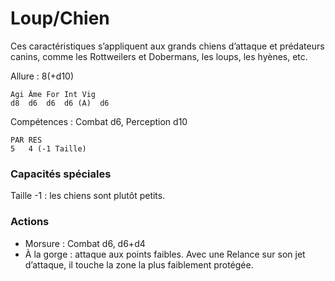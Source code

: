 
# Loup/Chien
Ces caractéristiques s’appliquent aux grands chiens d’attaque et prédateurs canins, comme les Rottweilers et Dobermans, les loups, les hyènes, etc.

Allure : 8(+d10)

	Agi	Âme	For	Int	Vig
	d8	d6	d6	d6 (A)	d6

Compétences : Combat d6, Perception d10

	PAR	RES
	5	4 (-1 Taille)

### Capacités spéciales
Taille -1 : les chiens sont plutôt petits.

### Actions
- Morsure : Combat d6, d6+d4
- À la gorge : attaque aux points faibles. Avec une Relance sur son jet d’attaque, il touche la zone la plus faiblement protégée.

